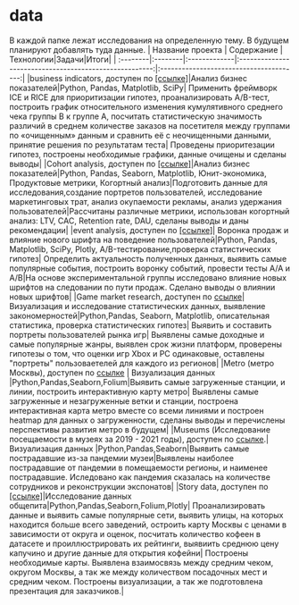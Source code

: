 # data
В каждой папке лежат исследования на определенную тему. В будущем планируют добавлять туда данные.
|  Название проекта  | Содержание |Технологии|Задачи|Итоги|
| :--------|:--------|:-------------|:------------------------------------------------------:|:---------------------------------------:|
|business indicators, доступен по [[ссылке]](https://nbviewer.org/github/Sergey-Tischenko/data/blob/4ab14819262ef666e226d5b1403d40bd9de027d3/business_indicators/business.ipynb)|Анализ бизнес показателей|Python, Pandas, Matplotlib, SciPy| Применить фреймворк ICE и RICE для приоритизации гипотез, проанализировать A/B-тест, построить график относительного изменения кумулятивного среднего чека группы B к группе A, посчитать статистическую значимость различий в среднем количестве заказов на посетителя между группами по «очищенным» данным и сравнить её с неочищенными данными, принятие решения по результатам теста| Проведены приоритезации гипотез, построены необходимые графики, данные очищены и сделаны выводы|
|Cohort analysis, доступен по [[ссылке]](https://nbviewer.org/github/Sergey-Tischenko/data/blob/fbcf0efd14cdc1dbfa3fc20c7c3d1cb26816f01e/когортный%20анализ/проект%20когортный%20анализ.ipynb)|Анализ бизнес показателей|Python, Pandas, Seaborn, Matplotlib, Юнит-экономика, Продуктовые метрики, Когортный анализ|Подготовить данные для исследования,создание портретов пользователей, исследование маркетинговых трат, анализ окупаемости рекламы, анализ удержания пользователей|Рассчитаны различные метрики, использован когортный анализ: LTV, CAC, Retention rate, DAU, сделаны выводы и даны рекомендации|
|event analysis, доступен по [[ссылке]](https://nbviewer.org/github/Sergey-Tischenko/data/blob/0ccf199edf67326c4b0d72311b46986d4b8210ce/event_analysis/event.ipynb)| Воронка продаж и влияние нового шрифта на поведение пользователей|Python, Pandas, Matplotlib, SciPy, Plotly, A/B-тестирование,проверка статистических гипотез| Определить актуальность полученных данных, выявить самые популярные события, построить воронку событий, провести тесты A/A и A/B|На основе экспериментальной группы исследовано влияние новых шрифтов на следовании по пути продаж. Сделано выводы о влиянии новых шрифтов|
|Game market research, доступен по [ссылке](https://nbviewer.org/github/Sergey-Tischenko/data/blob/74dc7adbd01cadb52e33dd4a3370a3001c37586b/Историческое%20исследование%20рынка%20игр/проект%20%20игры%20.ipynb)|Визуализация и исследование статистических данных, выявление закономерностей|Python,Pandas, Seaborn, Matplotlib, описательная статистика, проверка статистических гипотез| Выявить и составить портреты пользователей рынка игр| Выявлены самые доходные и самые популярные жанры, выявлен срок жизни платформ, проверены гипотезы о том, что оценки игр Xbox и PC одинаковые, оставлены "портреты" пользоваетелей для каждого из регионов|
|Metro (метро Москвы), доступен по [ссылке](https://nbviewer.org/github/Sergey-Tischenko/data/blob/main/metro/metro.ipynb "nbviewer") | Визуализация данных  |Python,Pandas,Seaborn,Folium|Выявить самые загруженные станции, и линии, построить интерактивную карту метро| Выявлены самые загруженные и  незагруженные ветки и станции, построена интерактивная карта метро вместе со всеми линиями и построен heatmap для данных о загруженности, сделаны выводы и перечислены перспективы развития метро в будущем|
|Museums (Исследование посещаемости в музеях за 2019 - 2021 годы), доступен по [ссылке](https://nbviewer.org/github/Sergey-Tischenko/data/blob/4193dc1899d6494fe611977b8c4163f1ec5f9471/Данные%20о%20посещаемости%20музеев.ipynb "nbviewer").| Визуализация данных  |Python,Pandas,Seaborn|Выявить самые пострадавшие из-за пандемии музеи|Выявлены наиболее пострадавшие от пандемии в помещаемости регионы, и наименее пострадавшие. Иследовано как пандемия сказалась на количестве сотрудников и реконструкции экспонатов|
|Story data, доступен по [[ссылке]](https://nbviewer.org/github/Sergey-Tischenko/data/blob/e9e3a557137293523522c5235cd5015cfddb14f9/story_data/story.ipynb)|Исследование данных общепита|Python,Pandas,Seaborn,Folium,Plotly| Проанализировать данные и выявить самые популярные сети, выявить улицы, на которых находится больше всего заведений, остроить карту Москвы с ценами в зависимости от округа и оценок, посчитать количество кофеен в датасете и проиллюстрировать их рейтинги, выявиить среднюю цену капучино и другие данные для открытия кофейни| Построены необходимые карты. Выявлена взаимосвязь между средним чеком, округом Москвы, а так же между количеством посадочных мест и средним чеком. Построены визуализации, а так же подготовлена презентация для заказчиков.|


